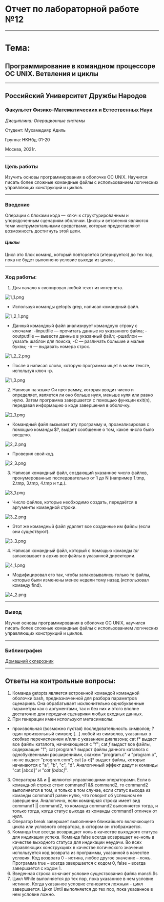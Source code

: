 # Отчет по лабораторной работе №12

----

# Тема:
## Программирование в командном процессоре ОС UNIX. Ветвления и циклы

----

## Российский Университет Дружбы Народов

### Факультет Физико-Математических и Естественных Наук

*Дисциплина: Операционные системы*

Студент: Мухамедияр Адиль

Группа: НКНбд-01-20

Москва, 2021г.

----

### Цель работы

Изучить основы программирования в оболочке ОС UNIX. Научится писать более сложные командные файлы с использованием логических управляющих конструкций и циклов.

----

### Введение

Операции с блоками кода — ключ к структурированным и упорядоченным сценариям оболочки. Циклы и ветвления являются теми инструментальными средствами, которые предоставляют возможность достигнуть этой цели.

##### Циклы
Цикл это блок команд, который повторяется (итерируется) до тех пор, пока не будет выполнено условие выхода из цикла .

----

### Ход работы:

1. Для начало я скопировал любой текст из интернета.

![1_1.png](https://github.com/adil-cpu/OS_/blob/main/lab12/img/1_1.PNG?raw=true)

* Используя команды getopts grep, написал командный файл.

![1_2_1.png](https://github.com/adil-cpu/OS_/blob/main/lab12/img/1_2_1.PNG?raw=true)


* Данный командный файл анализирует командную строку с ключами:
 -iinputfile — прочитать данные из указанного файла;
 -ooutputfile — вывести данные в указанный файл;
 -pшаблон — указать шаблон для поиска;
 -C — различать большие и малые буквы;
 -n — выдавать номера строк.

![1_2_2.png](https://github.com/adil-cpu/OS_/blob/main/lab12/img/1_2_2.PNG?raw=true)

* После я написал слово, которую программа ищет в моем тексте, используя ключ -p.

![1_3.png](https://github.com/adil-cpu/OS_/blob/main/lab12/img/1_3.PNG?raw=true)

2. Написал на языке Си программу, которая вводит число и определяет, является ли оно больше нуля, меньше нуля или равно нулю. Затем программа завершается с помощью функции exit(n), передавая информацию о коде завершения в оболочку.

![2_1.png](https://github.com/adil-cpu/OS_/blob/main/lab12/img/2_1.PNG?raw=true)

* Командный файл вызывает эту программу и, проанализировав с помощью команды $?, выдает сообщение о том, какое число было введено.

![2_2.png](https://github.com/adil-cpu/OS_/blob/main/lab12/img/2_2.PNG?raw=true)

* Проверил свой код.

![2_3.png](https://github.com/adil-cpu/OS_/blob/main/lab12/img/2_3.PNG?raw=true)

3. Написал командный файл, создающий указанное число файлов, пронумерованных последовательно от 1 до N (например 1.tmp, 2.tmp, 3.tmp, 4.tmp и т.д.).

![3_1.png](https://github.com/adil-cpu/OS_/blob/main/lab12/img/3_1.PNG?raw=true)

* Число файлов, которые необходимо создать, передаётся в аргументы командной строки.

![3_2.png](https://github.com/adil-cpu/OS_/blob/main/lab12/img/3_2.PNG?raw=true)

* Этот же командный файл удаляет все созданные им файлы (если они существуют).


![3_3.png](https://github.com/adil-cpu/OS_/blob/main/lab12/img/3_3.PNG?raw=true)

4. Написал командный файл, который с помощью команды *tar* запаковывает в архив все файлы в указанной директории. 

![4_1.png](https://github.com/adil-cpu/OS_/blob/main/lab12/img/4_1.PNG?raw=true)

* Модифицировал его так, чтобы запаковывались только те файлы, которые были изменены менее недели тому назад (использовал команду find).

![4_2.png](https://github.com/adil-cpu/OS_/blob/main/lab12/img/4_2.PNG?raw=true)

----

### Вывод

Изучил основы программирования в оболочке ОС UNIX, научился писать более сложные командные файлы с использованием логических управляющих конструкций и циклов.

----

### Библиография

[Домашний склерозник](https://www.skleroznik.in.ua/2013/07/31/cikly-i-vetvleniya/)


----

## Ответы на контрольные вопросы:

1. Команда getopts является встроенной командой командной оболочки bash, предназначенной для разбора параметров сценариев. Она обрабатывает исключительно однобуквенные параметры как с аргументами, так и без них и этого вполне достаточно для передачи сценариям любых входных данных.
2. При генерации имен используют метасимволы:
* произвольная (возможно пустая) последовательность символов;
? один произвольный символ;
[...] любой из символов, указанных в скобках перечислением и/или с указанием диапазона;
cat f* выдаст все файлы каталога, начинающиеся с "f";
cat *f* выдаст все файлы, содержащие "f";
cat program.? выдаст файлы данного каталога с однобуквенными расширениями, скажем "program.c" и "program.o", но не выдаст "program.com";
cat [a-d]* выдаст файлы, которые начинаются с "a", "b", "c", "d". Аналогичный эффект дадут и команды "cat [abcd]*" и "cat [bdac]*".
3. Операторы && и || являются управляющими операторами. Если в командной строке стоит command1 && command2, то command2 выполняется в том, и только в том случае, если статус выхода из команды command1 равен нулю, что говорит об успешном ее завершении. Аналогично, если командная строка имеет вид command1 || command2, то команда command2 выполняется тогда, и только тогда, когда статус выхода из команды command1 отличен от нуля.
4. Оператор break завершает выполнение ближайшего включающего цикла или условного оператора, в котором он отображается.
5. Команда true всегда возвращает ноль в качестве выходного статуса для индикации успеха. Команда false всегда возвращает не-ноль в качестве выходного статуса для индикации неудачи. Во всех управляющих конструкциях в качестве логического значения используется код возврата из программы, указанной в качестве условия. Код возврата 0 – истина, любое другое значение – ложь. Программа true – всегда завершается с кодом 0, false – всегда завершается с кодом 1.
6. Введенная строка означает условие существования файла man$s/$i.$s
7. Цикл While выполняется до тех пор, пока указанное в нем условие истинно. Когда указанное условие становится ложным - цикл завершается. Цикл Until выполняется до тех пор, пока указанное в нем условие ложно.
